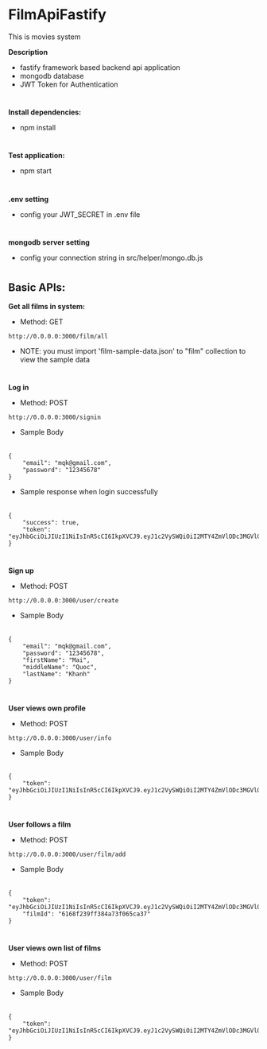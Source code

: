 # FilmApiFastify

This is movies system

**Description**

- fastify framework based backend api application
- mongodb database
- JWT Token for Authentication

#

**Install dependencies:**

- npm install

#

**Test application:**

- npm start

#

**.env setting**

- config your JWT_SECRET in .env file

#

**mongodb server setting**

- config your connection string in src/helper/mongo.db.js

#

## Basic APIs:

**Get all films in system:**

- Method: GET

```
http://0.0.0.0:3000/film/all
```

- NOTE: you must import 'film-sample-data.json' to "film" collection to view the sample data

#

**Log in**

- Method: POST

```
http://0.0.0.0:3000/signin
```

- Sample Body

######

```
{
    "email": "mqk@gmail.com",
    "password": "12345678"
}
```

- Sample response when login successfully

######

```
{
    "success": true,
    "token": "eyJhbGciOiJIUzI1NiIsInR5cCI6IkpXVCJ9.eyJ1c2VySWQiOiI2MTY4ZmVlODc3MGVlODM5OGNhNmUxODQiLCJpYXQiOjE2MzQyNzI2NTgsImV4cCI6MTYzNDM1OTA1OH0.IDOz5RbNI7TgcyHVnfStUOkOUMRFVm36ikpEUDMxb4k"
}
```

#

**Sign up**

- Method: POST

```
http://0.0.0.0:3000/user/create
```

- Sample Body

######

```
{
    "email": "mqk@gmail.com",
    "password": "12345678",
    "firstName": "Mai",
    "middleName": "Quoc",
    "lastName": "Khanh"
}
```

#

**User views own profile**

- Method: POST

```
http://0.0.0.0:3000/user/info
```

- Sample Body

######

```
{
    "token": "eyJhbGciOiJIUzI1NiIsInR5cCI6IkpXVCJ9.eyJ1c2VySWQiOiI2MTY4ZmVlODc3MGVlODM5OGNhNmUxODQiLCJpYXQiOjE2MzQyNzI2NTgsImV4cCI6MTYzNDM1OTA1OH0.IDOz5RbNI7TgcyHVnfStUOkOUMRFVm36ikpEUDMxb4k"
}
```

#

**User follows a film**

- Method: POST

```
http://0.0.0.0:3000/user/film/add
```

- Sample Body

######

```
{
    "token": "eyJhbGciOiJIUzI1NiIsInR5cCI6IkpXVCJ9.eyJ1c2VySWQiOiI2MTY4ZmVlODc3MGVlODM5OGNhNmUxODQiLCJpYXQiOjE2MzQyNzI2NTgsImV4cCI6MTYzNDM1OTA1OH0.IDOz5RbNI7TgcyHVnfStUOkOUMRFVm36ikpEUDMxb4k",
    "filmId": "6168f239ff384a73f065ca37"
}
```

#

**User views own list of films**

- Method: POST

```
http://0.0.0.0:3000/user/film
```

- Sample Body

######

```
{
    "token": "eyJhbGciOiJIUzI1NiIsInR5cCI6IkpXVCJ9.eyJ1c2VySWQiOiI2MTY4ZmVlODc3MGVlODM5OGNhNmUxODQiLCJpYXQiOjE2MzQyNzI2NTgsImV4cCI6MTYzNDM1OTA1OH0.IDOz5RbNI7TgcyHVnfStUOkOUMRFVm36ikpEUDMxb4k"
}
```
